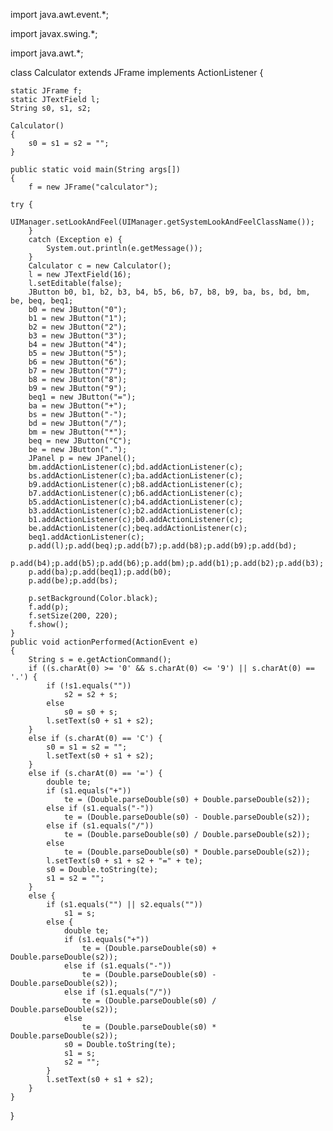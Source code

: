 import java.awt.event.*;

import javax.swing.*;

import java.awt.*;

class Calculator extends JFrame implements ActionListener {
	
	static JFrame f;
	static JTextField l;
	String s0, s1, s2;
	
	Calculator()
	{
		s0 = s1 = s2 = "";
	}
	
	public static void main(String args[])
	{
		f = new JFrame("calculator");

	try {
			UIManager.setLookAndFeel(UIManager.getSystemLookAndFeelClassName());
		}
		catch (Exception e) {
			System.out.println(e.getMessage());
		}
		Calculator c = new Calculator();
		l = new JTextField(16);
		l.setEditable(false);
		JButton b0, b1, b2, b3, b4, b5, b6, b7, b8, b9, ba, bs, bd, bm, be, beq, beq1;
		b0 = new JButton("0");
		b1 = new JButton("1");
		b2 = new JButton("2");
		b3 = new JButton("3");
		b4 = new JButton("4");
		b5 = new JButton("5");
		b6 = new JButton("6");
		b7 = new JButton("7");
		b8 = new JButton("8");
		b9 = new JButton("9");
		beq1 = new JButton("=");
		ba = new JButton("+");
		bs = new JButton("-");
		bd = new JButton("/");
		bm = new JButton("*");
		beq = new JButton("C");
		be = new JButton(".");
		JPanel p = new JPanel();
		bm.addActionListener(c);bd.addActionListener(c);
		bs.addActionListener(c);ba.addActionListener(c);
		b9.addActionListener(c);b8.addActionListener(c);
		b7.addActionListener(c);b6.addActionListener(c);
		b5.addActionListener(c);b4.addActionListener(c);
		b3.addActionListener(c);b2.addActionListener(c);
		b1.addActionListener(c);b0.addActionListener(c);
		be.addActionListener(c);beq.addActionListener(c);
		beq1.addActionListener(c);
		p.add(l);p.add(beq);p.add(b7);p.add(b8);p.add(b9);p.add(bd);
        p.add(b4);p.add(b5);p.add(b6);p.add(bm);p.add(b1);p.add(b2);p.add(b3);
        p.add(ba);p.add(beq1);p.add(b0);
		p.add(be);p.add(bs);
       
        p.setBackground(Color.black);
		f.add(p);
		f.setSize(200, 220);
		f.show();
	}
	public void actionPerformed(ActionEvent e)
	{
		String s = e.getActionCommand();
		if ((s.charAt(0) >= '0' && s.charAt(0) <= '9') || s.charAt(0) == '.') {
			if (!s1.equals(""))
				s2 = s2 + s;
			else
				s0 = s0 + s;
			l.setText(s0 + s1 + s2);
		}
		else if (s.charAt(0) == 'C') {
			s0 = s1 = s2 = "";
			l.setText(s0 + s1 + s2);
		}
		else if (s.charAt(0) == '=') {
			double te;
			if (s1.equals("+"))
				te = (Double.parseDouble(s0) + Double.parseDouble(s2));
			else if (s1.equals("-"))
				te = (Double.parseDouble(s0) - Double.parseDouble(s2));
			else if (s1.equals("/"))
				te = (Double.parseDouble(s0) / Double.parseDouble(s2));
			else
				te = (Double.parseDouble(s0) * Double.parseDouble(s2));
			l.setText(s0 + s1 + s2 + "=" + te);
			s0 = Double.toString(te);
			s1 = s2 = "";
		}
		else {
			if (s1.equals("") || s2.equals(""))
				s1 = s;
			else {
				double te;
				if (s1.equals("+"))
					te = (Double.parseDouble(s0) + Double.parseDouble(s2));
				else if (s1.equals("-"))
					te = (Double.parseDouble(s0) - Double.parseDouble(s2));
				else if (s1.equals("/"))
					te = (Double.parseDouble(s0) / Double.parseDouble(s2));
				else
					te = (Double.parseDouble(s0) * Double.parseDouble(s2));
				s0 = Double.toString(te);
				s1 = s;
				s2 = "";
			}
			l.setText(s0 + s1 + s2);
		}
	}
}
